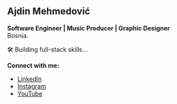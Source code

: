 ## Ajdin Mehmedović  
**Software Engineer | Music Producer | Graphic Designer**  
Bosnia.

🛠️ Building full-stack skills...

**Connect with me:**  
- [LinkedIn](https://www.linkedin.com/in/ajdin-mehmedovic/)
- [Instagram](https://instagram.com/ajdinmehmedovix)
- [YouTube](https://www.youtube.com/@aydhiny)
